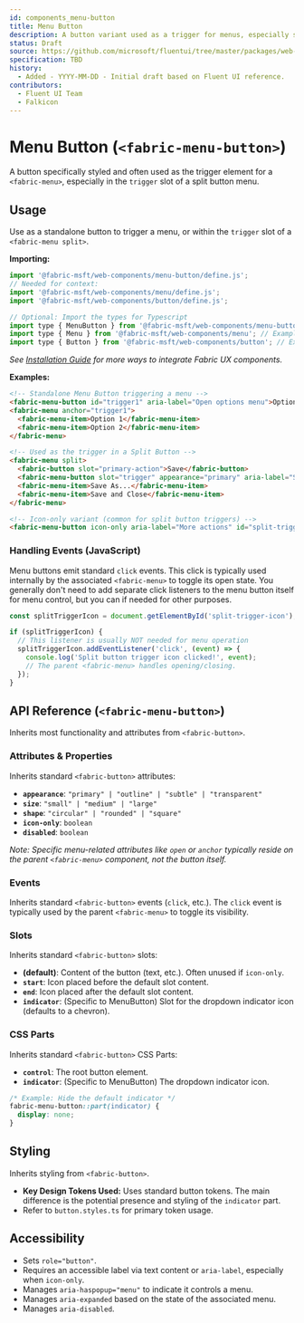 ```yaml
---
id: components_menu-button
title: Menu Button
description: A button variant used as a trigger for menus, especially split buttons.
status: Draft
source: https://github.com/microsoft/fluentui/tree/master/packages/web-components/src/menu-button
specification: TBD
history:
  - Added - YYYY-MM-DD - Initial draft based on Fluent UI reference.
contributors:
  - Fluent UI Team
  - Falkicon
---
```


# Menu Button (`<fabric-menu-button>`)

A button specifically styled and often used as the trigger element for a `<fabric-menu>`, especially in the `trigger` slot of a split button menu.

## Usage

Use as a standalone button to trigger a menu, or within the `trigger` slot of a `<fabric-menu split>`.

**Importing:**

```javascript
import '@fabric-msft/web-components/menu-button/define.js';
// Needed for context:
import '@fabric-msft/web-components/menu/define.js';
import '@fabric-msft/web-components/button/define.js';

// Optional: Import the types for Typescript
import type { MenuButton } from '@fabric-msft/web-components/menu-button';
import type { Menu } from '@fabric-msft/web-components/menu'; // Example
import type { Button } from '@fabric-msft/web-components/button'; // Example
```

*See [Installation Guide](../../guides/installation.md) for more ways to integrate Fabric UX components.*

**Examples:**

```html
<!-- Standalone Menu Button triggering a menu -->
<fabric-menu-button id="trigger1" aria-label="Open options menu">Options</fabric-menu-button>
<fabric-menu anchor="trigger1">
  <fabric-menu-item>Option 1</fabric-menu-item>
  <fabric-menu-item>Option 2</fabric-menu-item>
</fabric-menu>

<!-- Used as the trigger in a Split Button -->
<fabric-menu split>
  <fabric-button slot="primary-action">Save</fabric-button>
  <fabric-menu-button slot="trigger" appearance="primary" aria-label="Save options"></fabric-menu-button>
  <fabric-menu-item>Save As...</fabric-menu-item>
  <fabric-menu-item>Save and Close</fabric-menu-item>
</fabric-menu>

<!-- Icon-only variant (common for split button triggers) -->
<fabric-menu-button icon-only aria-label="More actions" id="split-trigger-icon"></fabric-menu-button>
```

### Handling Events (JavaScript)

Menu buttons emit standard `click` events. This click is typically used internally by the associated `<fabric-menu>` to toggle its open state. You generally don't need to add separate click listeners to the menu button itself for menu control, but you can if needed for other purposes.

```javascript
const splitTriggerIcon = document.getElementById('split-trigger-icon');

if (splitTriggerIcon) {
  // This listener is usually NOT needed for menu operation
  splitTriggerIcon.addEventListener('click', (event) => {
    console.log('Split button trigger icon clicked!', event);
    // The parent <fabric-menu> handles opening/closing.
  });
}
```

## API Reference (`<fabric-menu-button>`)

Inherits most functionality and attributes from `<fabric-button>`.

### Attributes & Properties

Inherits standard `<fabric-button>` attributes:

*   **`appearance`**: `"primary" | "outline" | "subtle" | "transparent"`
*   **`size`**: `"small" | "medium" | "large"`
*   **`shape`**: `"circular" | "rounded" | "square"`
*   **`icon-only`**: `boolean`
*   **`disabled`**: `boolean`

*Note: Specific menu-related attributes like `open` or `anchor` typically reside on the parent `<fabric-menu>` component, not the button itself.*

### Events

Inherits standard `<fabric-button>` events (`click`, etc.). The `click` event is typically used by the parent `<fabric-menu>` to toggle its visibility.

### Slots

Inherits standard `<fabric-button>` slots:

*   **(default)**: Content of the button (text, etc.). Often unused if `icon-only`.
*   **`start`**: Icon placed before the default slot content.
*   **`end`**: Icon placed after the default slot content.
*   **`indicator`**: (Specific to MenuButton) Slot for the dropdown indicator icon (defaults to a chevron).

### CSS Parts

Inherits standard `<fabric-button>` CSS Parts:

*   **`control`**: The root button element.
*   **`indicator`**: (Specific to MenuButton) The dropdown indicator icon.

```css
/* Example: Hide the default indicator */
fabric-menu-button::part(indicator) {
  display: none;
}
```

## Styling

Inherits styling from `<fabric-button>`.

*   **Key Design Tokens Used:** Uses standard button tokens. The main difference is the potential presence and styling of the `indicator` part.
*   Refer to `button.styles.ts` for primary token usage.

## Accessibility

*   Sets `role="button"`.
*   Requires an accessible label via text content or `aria-label`, especially when `icon-only`.
*   Manages `aria-haspopup="menu"` to indicate it controls a menu.
*   Manages `aria-expanded` based on the state of the associated menu.
*   Manages `aria-disabled`. 